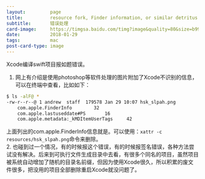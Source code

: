 ```yaml
---
layout:         page
title:          resource fork, Finder information, or similar detritus not allowed
subtitle:       错误处理
card-image:     https://timgsa.baidu.com/timg?image&quality=80&size=b9999_10000&sec=1517214955029&di=db8c16635139ada629988c5bd1351150&imgtype=0&src=http%3A%2F%2Fi2.sinaimg.cn%2FIT%2Fmobile%2Fn%2Fapple%2F2015-01-16%2FU10175P2T1D9966574F13DT20150116090315.jpg
date:           2018-01-29
tags:           mac
post-card-type: image
---
```

Xcode编译swift项目报如题错误。  
1. 网上有介绍是使用photoshop等软件处理的图片附加了Xcode不识别的信息，可以在终端中查看，比如如下：  
```bash
$ ls -alF@ *
-rw-r--r--@ 1 andrew  staff  179578 Jan 29 10:07 hsk_slpah.png
	com.apple.FinderInfo	    32 
	com.apple.lastuseddate#PS	    16 
	com.apple.metadata:_kMDItemUserTags	    42 
```
上面列出的com.apple.FinderInfo信息就是。可以使用：`xattr -c resources/hsk_slpah.png`命令来删除。  
2. 也碰到过一个情况，有的时候报这个错误，有的时候报签名错误，各种方法尝试没有解决。后来到可执行文件生成目录中去看，有很多个同名的项目，虽然项目被系统自动增加了随机的目录名前缀，但因为使用Xcode很久，所以积累的废文件很多，把没用的项目全部删除重启Xcode就没问题了。  



